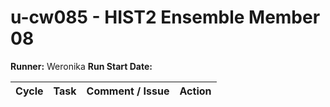 # u-cw085 - HIST2 Ensemble Member 08

**Runner:**  Weronika
**Run Start Date:**

| Cycle | Task | Comment / Issue | Action |
| ---   | ---  | ---             | ---    |
